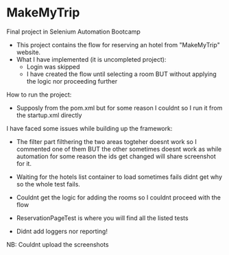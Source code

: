 # MakeMyTrip
Final project in Selenium Automation Bootcamp

- This project contains the flow for reserving an hotel from "MakeMyTrip" website.
- What I have implemented (it is uncompleted project):
  - Login was skipped
  - I have created the flow until selecting a room BUT without applying the logic nor proceeding further

How to run the project:
  - Supposly from the pom.xml but for some reason I couldnt so I run it from the startup.xml directly
  
I have faced some issues while building up the framework:
 - The filter part filthering the two areas togteher doesnt work so I commented one of them BUT the other sometimes doesnt work as while automation for some reason
   the ids get changed will share screenshot for it.
   
 - Waiting for the hotels list container to load sometimes fails didnt get why so the whole test fails.
 
 - Couldnt get the logic for adding the rooms so I couldnt proceed with the flow
 
 - ReservationPageTest is where you will find all the listed tests
 
 - Didnt add loggers nor reporting!
 
 NB:
Couldnt upload the screenshots
 
